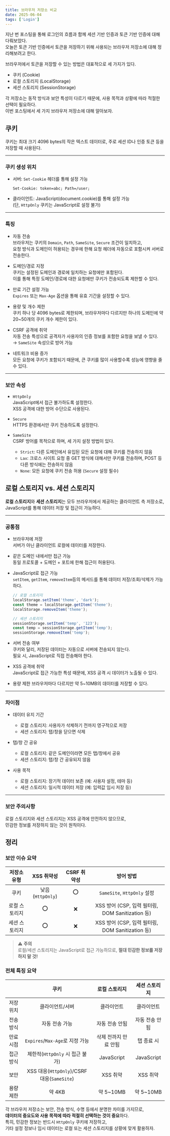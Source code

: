 ```yaml
---
title: 브라우저 저장소 비교
date: 2025-06-04
tags: ['Login']
---
```


지난 번 포스팅을 통해 로그인의 흐름과 함께 세션 기반 인증과 토큰 기반 인증에 대해 다뤄보았다.  
오늘은 토큰 기반 인증에서 토큰을 저장하기 위해 사용되는 브라우저 저장소에 대해 정리해보려고 한다.

브라우저에서 토큰을 저장할 수 있는 방법은 대표적으로 세 가지가 있다.

- 쿠키 (Cookie)
- 로컬 스토리지 (LocalStorage)
- 세션 스토리지 (SessionStorage)

각 저장소는 동작 방식과 보안 특성이 다르기 때문에, 사용 목적과 상황에 따라 적절한 선택이 필요하다.  
이번 포스팅에서 세 가지 브라우저 저장소에 대해 알아보자.

## 쿠키

쿠키는 최대 크기 4096 bytes의 작은 텍스트 데이터로, 주로 세션 ID나 인증 토큰 등을 저장할 때 사용된다.

---

### 쿠키 생성 위치

- 서버: `Set-Cookie` 헤더를 통해 설정 가능

  ```http
  Set-Cookie: token=abc; Path=/user;
  ```

- 클라이언트: JavaScript(document.cookie)를 통해 설정 가능  
  (단, `HttpOnly` 쿠키는 JavaScript로 설정 불가)

---

### 특징

- 자동 전송  
  브라우저는 쿠키의 `Domain`, `Path`, `SameSite`, `Secure` 조건이 일치하고,  
  요청 방식과 도메인이 허용되는 경우에 한해 요청 헤더에 자동으로 포함시켜 서버로 전송한다.

- 도메인/경로 지정  
  쿠키는 설정된 도메인과 경로에 일치하는 요청에만 포함된다.  
  이를 통해 특정 도메인/경로에 대한 요청에만 쿠키가 전송되도록 제한할 수 있다.

- 만료 기간 설정 가능  
  `Expires` 또는 `Max-Age` 옵션을 통해 유효 기간을 설정할 수 있다.

- 용량 및 개수 제한  
  쿠키 하나 당 4096 bytes로 제한되며, 브라우저마다 다르지만 하나의 도메인에 약 20~50개의 쿠키 개수 제한이 있다.

- CSRF 공격에 취약  
  자동 전송 특성으로 공격자가 사용자의 인증 정보를 포함한 요청을 보낼 수 있다.  
  → `SameSite` 속성으로 방어 가능

- 네트워크 비용 증가  
  모든 요청에 쿠키가 포함되기 때문에, 큰 쿠키를 많이 사용할수록 성능에 영향을 줄 수 있다.

---

### 보안 속성

- `HttpOnly`  
  JavaScript에서 접근 불가하도록 설정한다.  
  XSS 공격에 대한 방어 수단으로 사용된다.

- `Secure`  
  HTTPS 환경에서만 쿠키 전송하도록 설정한다.

- `SameSite`  
  CSRF 방어를 목적으로 하며, 세 가지 설정 방법이 있다.

  - `Strict`: 다른 도메인에서 유입된 모든 요청에 대해 쿠키를 전송하지 않음
  - `Lax`: 크로스 사이트 요청 중 GET 방식에 대해서만 쿠키를 전송하며, POST 등 다른 방식에는 전송하지 않음
  - `None`: 모든 요청에 쿠키 전송 허용 (`Secure` 설정 필수)

## 로컬 스토리지 vs. 세션 스토리지

**로컬 스토리지**와 **세션 스토리지**는 모두 브라우저에서 제공하는 클라이언트 측 저장소로,  
JavaScript를 통해 데이터 저장 및 접근이 가능하다.

---

### 공통점

- 브라우저에 저장  
  서버가 아닌 클라이언트 로컬에 데이터를 저장한다.

- 같은 도메인 내에서만 접근 가능  
  동일 프로토콜 + 도메인 + 포트에 한해 접근이 허용된다.

- JavaScript로 접근 가능  
  `setItem`, `getItem`, `removeItem`등의 메서드를 통해 데이터 저장/조회/삭제가 가능하다.

  ```js
  // 로컬 스토리지
  localStorage.setItem('theme', 'dark');
  const theme = localStorage.getItem('theme');
  localStorage.removeItem('theme');

  // 세션 스토리지
  sessionStorage.setItem('temp', '123');
  const temp = sessionStorage.getItem('temp');
  sessionStorage.removeItem('temp');
  ```

- 서버 전송 여부  
  쿠키와 달리, 저장된 데이터는 자동으로 서버에 전송되지 않는다.  
  필요 시, JavaScript로 직접 전송해야 한다.

- XSS 공격에 취약  
  JavaScript로 접근 가능한 특성 때문에, XSS 공격 시 데이터가 노출될 수 있다.

- 용량 제한
  브라우저마다 다르지만 약 5~10MB의 데이터를 저장할 수 있다.

---

### 차이점

- 데이터 유지 기간

  - 로컬 스토리지: 사용자가 삭제하기 전까지 영구적으로 저장
  - 세션 스토리지: 탭/창을 닫으면 삭제

- 탭/창 간 공유

  - 로컬 스토리지: 같은 도메인이라면 모든 탭/창에서 공유
  - 세션 스토리지: 탭/창 간 공유되지 않음

- 사용 목적

  - 로컬 스토리지: 장기적 데이터 보존 (예: 사용자 설정, 테마 등)
  - 세션 스토리지: 일시적 데이터 저장 (예: 입력값 임시 저장 등)

---

### 보안 주의사항

로컬 스토리지와 세션 스토리지는 XSS 공격에 안전하지 않으므로,  
민감한 정보를 저장하지 않는 것이 원칙이다.

## 정리

### 보안 이슈 요약

|  저장소 유형  |    XSS 취약성     | CSRF 취약성 |                    방어 방법                     |
| :-----------: | :---------------: | :---------: | :----------------------------------------------: |
|     쿠키      | 낮음 (`HttpOnly`) |     ⭕️      |           `SameSite`, `HttpOnly` 설정            |
| 로컬 스토리지 |        ⭕️         |     ❌      | XSS 방어 (CSP, 입력 필터링, DOM Sanitization 등) |
| 세션 스토리지 |        ⭕️         |     ❌      | XSS 방어 (CSP, 입력 필터링, DOM Sanitization 등) |

> ⚠️ **주의**  
> 로컬/세션 스토리지는 JavaScript로 접근 가능하므로, **절대 민감한 정보를 저장하지 말 것!**

### 전체 특징 요약

|           |                    쿠키                    |     로컬 스토리지     | 세션 스토리지  |
| :-------: | :----------------------------------------: | :-------------------: | :------------: |
| 저장 위치 |              클라이언트/서버               |      클라이언트       |   클라이언트   |
| 전송 방식 |               자동 전송 가능               |    자동 전송 안됨     | 자동 전송 안됨 |
| 만료 시점 |      `Expires`/`Max-Age`로 지정 가능       | 삭제 전까지 만료 안됨 |   탭 종료 시   |
| 접근 방식 |      제한적(`HttpOnly` 시 접근 불가)       |      JavaScript       |   JavaScript   |
|   보안    | XSS 대응(`HttpOnly`)/CSRF 대응(`SameSite`) |       XSS 취약        |    XSS 취약    |
| 용량 제한 |                   약 4KB                   |       약 5~10MB       |   약 5~10MB    |

각 브라우저 저장소는 보안, 전송 방식, 수명 등에서 분명한 차이를 가지므로,  
**데이터의 중요도와 사용 목적에 따라 적절히 선택하는 것이 중요**하다.  
특히, 민감한 정보는 반드시 `HttpOnly` 쿠키에 저장하고,  
기타 설정 정보나 임시 데이터는 로컬 또는 세션 스토리지를 상황에 맞게 활용하자.
